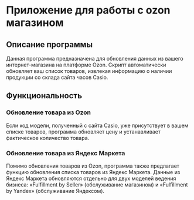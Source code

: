 
# Приложение для работы с ozon магазином

## Описание программы

Данная программа предназначена для обновления данных из вашего интернет-магазина на платформе Ozon. Скрипт автоматически обновляет ваш список товаров, извлекая информацию о наличии продукции со склада сайта часов Casio.

## Функциональность

### Обновление товара из Ozon

Если код модели, полученный с сайта Casio, уже присутствует в вашем списке товаров, программа обновляет цену и устанавливает фактическое количество товара.

### Обновление товара из Яндекс Маркета

Помимо обновления товаров из Ozon, программа также предлагает функцию обновления списка товаров из Яндекс Маркета. Данные из Яндекс Маркета обновляются отдельно для двух моделей ведения бизнеса: «Fulfillment by Seller» (обслуживание магазином) и «Fulfillment by Yandex» (обслуживание Яндексом).
